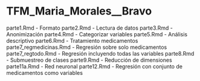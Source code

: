 # TFM_Maria_Morales__Bravo

parte1.Rmd - Formato
parte2.Rmd - Lectura de datos
parte3.Rmd - Anonimización
parte4.Rmd - Categorizar variables 
parte5.Rmd - Análisis descriptivo
parte6.Rmd - Tratamiento medicamentos 
parte7_regmedicinas.Rmd - Regresión sobre solo medicamentos
parte7_regtodo.Rmd - Regresión incluyendo todas las variables 
parte8.Rmd - Submuestreo de clases 
parte9.Rmd - Reducción de dimensiones
parte11a.Rmd - Red neuronal 
parte12.Rmd - Regresión con conjunto de medicamentos como variables
